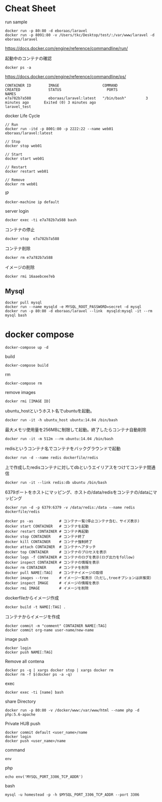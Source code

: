 
# Cheat Sheet

run sample
```
docker run -p 80:80 -d eboraas/laravel
docker run -p 8091:80 -v /Users/tkc/Desktop/test/:/var/www/laravel -d eboraas/laravel
```

https://docs.docker.com/engine/reference/commandline/run/


起動中のコンテナの確認
````
docker ps -a
````
https://docs.docker.com/engine/reference/commandline/ps/


```
CONTAINER ID        IMAGE                    COMMAND             CREATED             STATUS                     PORTS               NAMES
e7a782b7a588        eboraas/laravel:latest   "/bin/bash"         3 minutes ago       Exited (0) 3 minutes ago                       laravel_test
```

docker Life Cycle

```
// Run
docker run -itd -p 8001:80 -p 2222:22 --name web01 eboraas/laravel:latest

// Stop
docker stop web01

// Start
docker start web01

// Restart
docker restart web01

// Remove
docker rm web01

```

IP
```
docker-machine ip default
```

server login
```
docker exec -ti e7a782b7a588 bash
```

コンテナの停止
```
docker stop  e7a782b7a588
```

コンテナ削除
````
docker rm e7a782b7a588
````

イメージの削除
```
docker rmi 16aaebcee7eb
```

## Mysql
```
docker pull mysql
docker run --name mysqld -e MYSQL_ROOT_PASSWORD=secret -d mysql
docker run -p 80:80 -d eboraas/laravel --link  mysqld:mysql -it --rm mysql bash
```

# docker compose
```
docker-compose up -d
```

build
```
docker-compose build
```

rm
```
docker-compose rm
```

remove images
```
docker rmi [IMAGE ID]
```

ubuntu_hostというホスト名でubuntuを起動。
```
docker run -it -h ubuntu_host ubuntu:14.04 /bin/bash
```

最大メモリ使用量を256MBに制限して起動。終了したらコンテナ自動削除
```
docker run -it -m 512m --rm ubuntu:14.04 /bin/bash
```

redisというコンテナ名でコンテナをバックグラウンドで起動
```
docker run -d --name redis dockerfile/redis
```

上で作成したredisコンテナに対してdbというエイリアスをつけてコンテナ間通信
```
docker run -it --link redis:db ubuntu /bin/bash
```

6379ポートをホストにマッピング、ホストの/data/redisをコンテナの/dataにマッピング
```
docker run -d -p 6379:6379 -v /data/redis:/data --name redis dockerfile/redis
```

```
docker ps -as            # コンテナ一覧(停止コンテナ含む、サイズ表示)
docker start CONTAINER   # コンテナを起動
docker restart CONTAINER # コンテナ再起動
docker stop CONTAINER    # コンテナ終了
docker kill CONTAINER    # コンテナ強制終了
docker attach CONTAINER  # コンテナへアタッチ
docker top CONTAINER     # コンテナのプロセスを表示
docker logs -f CONTAINER # コンテナのログを表示(ログ出力をfollow)
docker inspect CONTAINER # コンテナの情報を表示
docker rm CONTAINER      # コンテナを削除
docker pull NAME[:TAG]   # コンテナイメージの取得
docker images --tree     # イメージ一覧表示（ただし,treeオプションは非推奨）
docker inspect IMAGE     # イメージの情報を表示
docker rmi IMAGE         # イメージを削除
```

dockerfileからイメージ作成
```
docker build -t NAME[:TAG] .
```

コンテナからイメージを作成
```
docker commit -m "comment" CONTAINER NAME[:TAG]
docker commit org-name user-name/new-name
```

image push
```
docker login
docker push NAME[:TAG]
```

Remove all contena
```
docker ps -q | xargs docker stop | xargs docker rm
docker rm -f $(docker ps -a -q)
```

exec
```
docker exec -ti [name] bash
```

share Directory
```
docker run -p 80:80 -v /docker/www:/var/www/html --name php -d php:5.6-apache
```

Private HUB push
```
docker commit default <user_name>/name
docker login
docker push <user_name>/name
```

command
```
env
```

php
```
echo env('MYSQL_PORT_3306_TCP_ADDR')
```

bash
```
mysql -u homestead -p -h $MYSQL_PORT_3306_TCP_ADDR --port 3306
```